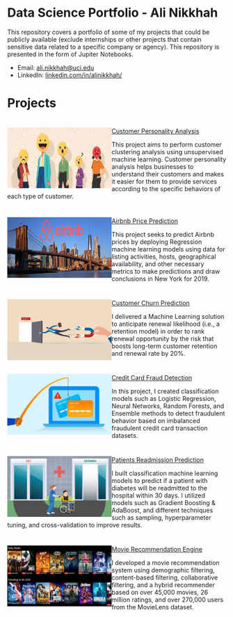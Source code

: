 # Data Science Portfolio - Ali Nikkhah
This repository covers a portfolio of some of my projects that could be publicly available (exclude internships or other projects that contain sensitive data related to a specific company or agency). This repository is presented in the form of Jupiter Notebooks.

- Email: ali.nikkhah@uci.edu
- LinkedIn: [linkedin.com/in/alinikkhah/](https://www.linkedin.com/in/alinikkhah/)

# Projects


<!-- Customer Personality Analysis  -->
# 
<img align="left" width="240" height="140" src="https://github.com/91104311/Portfolio/blob/main/Images/customer.jpeg"> [Customer Personality Analysis](https://github.com/91104311/Portfolio/tree/main/Customer%20Personality%20Analysis)

This project aims to perform customer clustering analysis using unsupervised machine learning. Customer personality analysis helps businesses to understand their customers and makes it easier for them to provide services according to the specific behaviors of each type of customer.

<!-- New York Airbnb Price Prediction  -->
# 
<img align="left" width="240" height="140" src="https://github.com/91104311/Portfolio/blob/main/Images/Airbnb.jpeg"> [Airbnb Price Prediction](https://github.com/91104311/Portfolio/tree/main/New%20York%20Airbnb%20Price%20Prediction)

This project seeks to predict Airbnb prices by deploying Regression machine learning models using data for listing activities, hosts, geographical availability, and other necessary metrics to make predictions and draw conclusions in New York for 2019. 


<!-- Customer Churn Prediction  -->
#
<img align="left" width="240" height="140" src="https://github.com/91104311/Portfolio/blob/main/Images/Churn.jpeg"> [Customer Churn Prediction](https://github.com/91104311/Portfolio/tree/main/Customer%20Churn%20Prediction)

I delivered a Machine Learning solution to anticipate renewal likelihood (i.e., a retention model) in order to rank renewal opportunity by the risk that boosts long-term customer retention and renewal rate by 20%.

<!-- Credit Card Fraud Detection  -->
# 
<img align="left" width="240" height="140" src="https://github.com/91104311/Portfolio/blob/main/Images/Fraud%20Detection.jpeg"> [Credit Card Fraud Detection](https://github.com/91104311/Portfolio/tree/main/Credit%20Card%20Fraud%20Detection)

In this project, I created classification models such as Logistic Regression, Neural Networks, Random Forests, and Ensemble methods to detect fraudulent behavior based on imbalanced fraudulent credit card transaction datasets.


<!-- Readmission Prediction for Patients with Diabetes  -->
# 
<img align="left" width="240" height="140" src="https://github.com/91104311/Portfolio/blob/main/Images/READMISSION.jpeg"> [Patients Readmission Prediction](https://github.com/91104311/Portfolio/tree/main/Readmission%20Prediction%20for%20Patients%20with%20Diabetes)

I built classification machine learning models to predict if a patient with diabetes will be readmitted to the hospital within 30 days. I utilized models such as Gradient Boosting & AdaBoost, and different techniques such as sampling, hyperparameter tuning, and cross-validation to improve results.

<!-- Movie Recommendation Engine  -->
# 
<img align="left" width="240" height="140" src="https://github.com/91104311/Portfolio/blob/main/Images/Movie.jpeg"> [Movie Recommendation Engine](https://github.com/91104311/Portfolio/tree/main/Movie%20Recommendation%20Engine)

I developed a movie recommendation system using demographic filtering, content-based filtering, collaborative filtering, and a hybrid recommender based on over 45,000 movies, 26 million ratings, and over 270,000 users from the MovieLens dataset.


